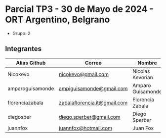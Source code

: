 # Parcial TP3 - 30 de Mayo de 2024 - ORT Argentino, Belgrano

- Grupo: 2

## Integrantes

|Alias Github|Correo|Nombre|
|----------------|-------------------------------|-----------------------------|
|Nicokevo|nicokevo@gmail.com|Nicolas Kevorian|
|amparoguisamonde|ampiguisamonde@gmail.com|Amparo Guisamonde|
|florenciazabala|zabalaflorencia.it@gmail.com|Florencia Zabala|
|diegosper|diego.sperber@gmail.com|Diego Sperber|
|juannfox|juannfox@hotmail.com|Juan Fox|
